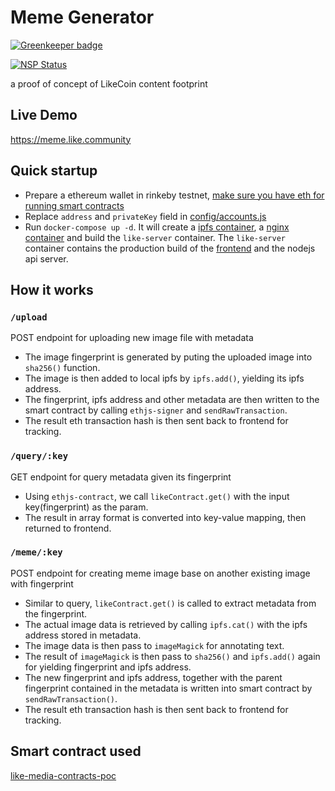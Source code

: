 # Meme Generator

[![Greenkeeper badge](https://badges.greenkeeper.io/likecoin/likecoin-poc.svg)](https://greenkeeper.io/)

[![NSP Status](https://nodesecurity.io/orgs/likecoin/projects/a5bea3a5-795d-47a3-9059-c5c9c313e1d3/badge)](https://nodesecurity.io/orgs/likecoin/projects/a5bea3a5-795d-47a3-9059-c5c9c313e1d3)

a proof of concept of LikeCoin content footprint

## Live Demo
https://meme.like.community

## Quick startup
- Prepare a ethereum wallet in rinkeby testnet, [make sure you have eth for running smart contracts](https://faucet.rinkeby.io/)
- Replace `address` and `privateKey` field in [config/accounts.js](./config/accounts.js)
- Run `docker-compose up -d`.
It will create a [ipfs container](https://hub.docker.com/r/ipfs/go-ipfs/), a [nginx container](https://hub.docker.com/_/nginx/) and build the `like-server` container.
The `like-server` container contains the production build of the [frontend](https://github.com/lakoo/like-poc-web) and the nodejs api server.

## How it works
### `/upload`
POST endpoint for uploading new image file with metadata
- The image fingerprint is generated by puting the uploaded image into `sha256()` function.
- The image is then added to local ipfs by `ipfs.add()`, yielding its ipfs address.
- The fingerprint, ipfs address and other metadata are then written to the smart contract by calling `ethjs-signer` and `sendRawTransaction`.
- The result eth transaction hash is then sent back to frontend for tracking.

### `/query/:key`
GET endpoint for query metadata given its fingerprint
- Using `ethjs-contract`, we call `likeContract.get()` with the input key(fingerprint) as the param.
- The result in array format is converted into key-value mapping, then returned to frontend.

### `/meme/:key`
POST endpoint for creating meme image base on another existing image with fingerprint
- Similar to query, `likeContract.get()` is called to extract metadata from the fingerprint.
- The actual image data is retrieved by calling `ipfs.cat()` with the ipfs address stored in metadata.
- The image data is then pass to `imageMagick` for annotating text.
- The result of `imageMagick` is then pass to `sha256()` and `ipfs.add()` again for yielding fingerprint and ipfs address.
- The new fingerprint and ipfs address, together with the parent fingerprint contained in the metadata is written into smart contract by `sendRawTransaction()`.
- The result eth transaction hash is then sent back to frontend for tracking.

## Smart contract used
[like-media-contracts-poc](https://github.com/lakoo/like-media-contracts-poc)
